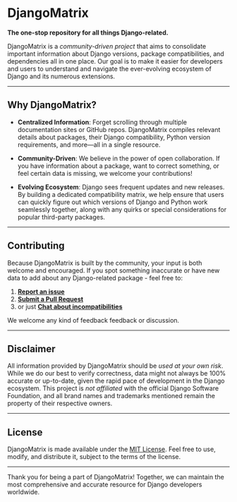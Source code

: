 # DjangoMatrix

**The one-stop repository for all things Django-related.**

DjangoMatrix is a _community-driven project_ that aims to consolidate important information about Django versions, package compatibilities, and dependencies all in one place. Our goal is to make it easier for developers and users to understand and navigate the ever-evolving ecosystem of Django and its numerous extensions.

---

## Why DjangoMatrix?

- **Centralized Information**: Forget scrolling through multiple documentation sites or GitHub repos. DjangoMatrix compiles relevant details about packages, their Django compatibility, Python version requirements, and more—all in a single resource.
  
- **Community-Driven**: We believe in the power of open collaboration. If you have information about a package, want to correct something, or feel certain data is missing, we welcome your contributions!
  
- **Evolving Ecosystem**: Django sees frequent updates and new releases. By building a dedicated compatibility matrix, we help ensure that users can quickly figure out which versions of Django and Python work seamlessly together, along with any quirks or special considerations for popular third-party packages.

---

## Contributing

Because DjangoMatrix is built by the community, your input is both welcome and encouraged. If you spot something inaccurate or have new data to add about any Django-related package - feel free to:

1. **[Report an issue](https://github.com/DonExo/DjangoMatrix//issues)**  
2. **[Submit a Pull Request](https://github.com/DonExo/DjangoMatrix//pulls)**
3. or just **[Chat about incompatibilities](https://github.com/DonExo/DjangoMatrix/discussions)**

We welcome any kind of feedback feedback or discussion.

---

## Disclaimer

All information provided by DjangoMatrix should be _used at your own risk_. While we do our best to verify correctness, data might not always be 100% accurate or up-to-date, given the rapid pace of development in the Django ecosystem. This project is _not affiliated_ with the official Django Software Foundation, and all brand names and trademarks mentioned remain the property of their respective owners.

---

## License

DjangoMatrix is made available under the [MIT License](LICENSE). Feel free to use, modify, and distribute it, subject to the terms of the license.

---

Thank you for being a part of DjangoMatrix! Together, we can maintain the most comprehensive and accurate resource for Django developers worldwide.
